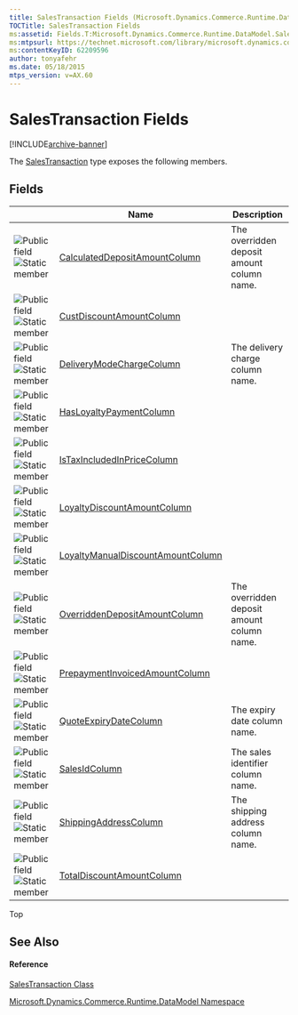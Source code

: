```yaml
---
title: SalesTransaction Fields (Microsoft.Dynamics.Commerce.Runtime.DataModel)
TOCTitle: SalesTransaction Fields
ms:assetid: Fields.T:Microsoft.Dynamics.Commerce.Runtime.DataModel.SalesTransaction
ms:mtpsurl: https://technet.microsoft.com/library/microsoft.dynamics.commerce.runtime.datamodel.salestransaction_fields(v=AX.60)
ms:contentKeyID: 62209596
author: tonyafehr
ms.date: 05/18/2015
mtps_version: v=AX.60
---
```


# SalesTransaction Fields


[!INCLUDE[archive-banner](includes/archive-banner.md)]

The [SalesTransaction](salestransaction-class-microsoft-dynamics-commerce-runtime-datamodel.md) type exposes the following members.

## Fields

<table>
<thead>
<tr class="header">
<th> </th>
<th>Name</th>
<th>Description</th>
</tr>
</thead>
<tbody>
<tr class="odd">
<td><img src="images/Dn967240.pubfield(en-us,AX.60).gif" title="Public field" alt="Public field" /> <img src="images/Dn987454.static(en-us,AX.60).gif" title="Static member" alt="Static member" /></td>
<td><a href="salestransaction-calculateddepositamountcolumn-field-microsoft-dynamics-commerce-runtime-datamodel.md">CalculatedDepositAmountColumn</a></td>
<td>The overridden deposit amount column name.</td>
</tr>
<tr class="even">
<td><img src="images/Dn967240.pubfield(en-us,AX.60).gif" title="Public field" alt="Public field" /> <img src="images/Dn987454.static(en-us,AX.60).gif" title="Static member" alt="Static member" /></td>
<td><a href="salestransaction-custdiscountamountcolumn-field-microsoft-dynamics-commerce-runtime-datamodel.md">CustDiscountAmountColumn</a></td>
<td></td>
</tr>
<tr class="odd">
<td><img src="images/Dn967240.pubfield(en-us,AX.60).gif" title="Public field" alt="Public field" /> <img src="images/Dn987454.static(en-us,AX.60).gif" title="Static member" alt="Static member" /></td>
<td><a href="salestransaction-deliverymodechargecolumn-field-microsoft-dynamics-commerce-runtime-datamodel.md">DeliveryModeChargeColumn</a></td>
<td>The delivery charge column name.</td>
</tr>
<tr class="even">
<td><img src="images/Dn967240.pubfield(en-us,AX.60).gif" title="Public field" alt="Public field" /> <img src="images/Dn987454.static(en-us,AX.60).gif" title="Static member" alt="Static member" /></td>
<td><a href="salestransaction-hasloyaltypaymentcolumn-field-microsoft-dynamics-commerce-runtime-datamodel.md">HasLoyaltyPaymentColumn</a></td>
<td></td>
</tr>
<tr class="odd">
<td><img src="images/Dn967240.pubfield(en-us,AX.60).gif" title="Public field" alt="Public field" /> <img src="images/Dn987454.static(en-us,AX.60).gif" title="Static member" alt="Static member" /></td>
<td><a href="salestransaction-istaxincludedinpricecolumn-field-microsoft-dynamics-commerce-runtime-datamodel.md">IsTaxIncludedInPriceColumn</a></td>
<td></td>
</tr>
<tr class="even">
<td><img src="images/Dn967240.pubfield(en-us,AX.60).gif" title="Public field" alt="Public field" /> <img src="images/Dn987454.static(en-us,AX.60).gif" title="Static member" alt="Static member" /></td>
<td><a href="salestransaction-loyaltydiscountamountcolumn-field-microsoft-dynamics-commerce-runtime-datamodel.md">LoyaltyDiscountAmountColumn</a></td>
<td></td>
</tr>
<tr class="odd">
<td><img src="images/Dn967240.pubfield(en-us,AX.60).gif" title="Public field" alt="Public field" /> <img src="images/Dn987454.static(en-us,AX.60).gif" title="Static member" alt="Static member" /></td>
<td><a href="salestransaction-loyaltymanualdiscountamountcolumn-field-microsoft-dynamics-commerce-runtime-datamodel.md">LoyaltyManualDiscountAmountColumn</a></td>
<td></td>
</tr>
<tr class="even">
<td><img src="images/Dn967240.pubfield(en-us,AX.60).gif" title="Public field" alt="Public field" /> <img src="images/Dn987454.static(en-us,AX.60).gif" title="Static member" alt="Static member" /></td>
<td><a href="salestransaction-overriddendepositamountcolumn-field-microsoft-dynamics-commerce-runtime-datamodel.md">OverriddenDepositAmountColumn</a></td>
<td>The overridden deposit amount column name.</td>
</tr>
<tr class="odd">
<td><img src="images/Dn967240.pubfield(en-us,AX.60).gif" title="Public field" alt="Public field" /> <img src="images/Dn987454.static(en-us,AX.60).gif" title="Static member" alt="Static member" /></td>
<td><a href="salestransaction-prepaymentinvoicedamountcolumn-field-microsoft-dynamics-commerce-runtime-datamodel.md">PrepaymentInvoicedAmountColumn</a></td>
<td></td>
</tr>
<tr class="even">
<td><img src="images/Dn967240.pubfield(en-us,AX.60).gif" title="Public field" alt="Public field" /> <img src="images/Dn987454.static(en-us,AX.60).gif" title="Static member" alt="Static member" /></td>
<td><a href="salestransaction-quoteexpirydatecolumn-field-microsoft-dynamics-commerce-runtime-datamodel.md">QuoteExpiryDateColumn</a></td>
<td>The expiry date column name.</td>
</tr>
<tr class="odd">
<td><img src="images/Dn967240.pubfield(en-us,AX.60).gif" title="Public field" alt="Public field" /> <img src="images/Dn987454.static(en-us,AX.60).gif" title="Static member" alt="Static member" /></td>
<td><a href="salestransaction-salesidcolumn-field-microsoft-dynamics-commerce-runtime-datamodel.md">SalesIdColumn</a></td>
<td>The sales identifier column name.</td>
</tr>
<tr class="even">
<td><img src="images/Dn967240.pubfield(en-us,AX.60).gif" title="Public field" alt="Public field" /> <img src="images/Dn987454.static(en-us,AX.60).gif" title="Static member" alt="Static member" /></td>
<td><a href="salestransaction-shippingaddresscolumn-field-microsoft-dynamics-commerce-runtime-datamodel.md">ShippingAddressColumn</a></td>
<td>The shipping address column name.</td>
</tr>
<tr class="odd">
<td><img src="images/Dn967240.pubfield(en-us,AX.60).gif" title="Public field" alt="Public field" /> <img src="images/Dn987454.static(en-us,AX.60).gif" title="Static member" alt="Static member" /></td>
<td><a href="salestransaction-totaldiscountamountcolumn-field-microsoft-dynamics-commerce-runtime-datamodel.md">TotalDiscountAmountColumn</a></td>
<td></td>
</tr>
</tbody>
</table>


Top

## See Also

#### Reference

[SalesTransaction Class](salestransaction-class-microsoft-dynamics-commerce-runtime-datamodel.md)

[Microsoft.Dynamics.Commerce.Runtime.DataModel Namespace](microsoft-dynamics-commerce-runtime-datamodel-namespace.md)

